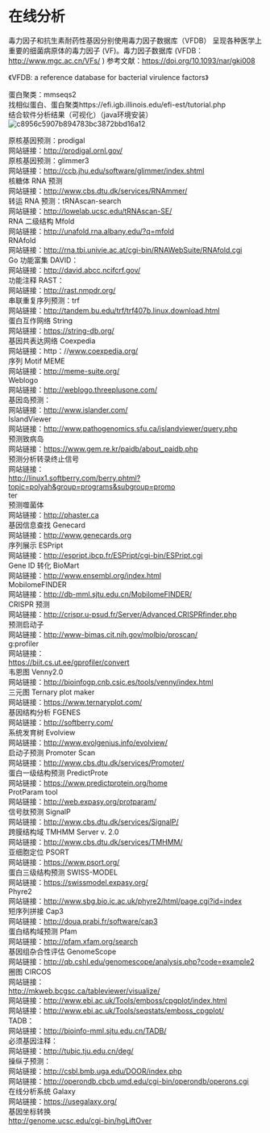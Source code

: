# 在线分析  


毒力因子和抗生素耐药性基因分别使用毒力因子数据库（VFDB）  呈现各种医学上重要的细菌病原体的毒力因子 (VF)。毒力因子数据库 (VFDB： http://www.mgc.ac.cn/VFs/ ) 
参考文献：https://doi.org/10.1093/nar/gki008
        
        
 《VFDB: a reference database for bacterial virulence factors》

蛋白聚类：mmseqs2  
找相似蛋白、蛋白聚类https://efi.igb.illinois.edu/efi-est/tutorial.php  
结合软件分析结果（可视化）（java环境安装）![c8956c5907b894783bc3872bbd16a12](https://github.com/user-attachments/assets/1e0fbd0c-102c-4995-83e3-15b678291e25)  

原核基因预测：prodigal  
网站链接：http://prodigal.ornl.gov/  
原核基因预测：glimmer3  
网站链接：http://ccb.jhu.edu/software/glimmer/index.shtml  
核糖体 RNA 预测  
网站链接：http://www.cbs.dtu.dk/services/RNAmmer/  
转运 RNA 预测：tRNAscan-search  
网站链接：http://lowelab.ucsc.edu/tRNAscan-SE/  
RNA 二级结构 Mfold  
网站链接：http://unafold.rna.albany.edu/?q=mfold  
RNAfold  
网站链接：http://rna.tbi.univie.ac.at/cgi-bin/RNAWebSuite/RNAfold.cgi  
Go 功能富集 DAVID：  
网站链接：http://david.abcc.ncifcrf.gov/  
功能注释 RAST：  
网站链接：http://rast.nmpdr.org/  
串联重复序列预测：trf  
网站链接：http://tandem.bu.edu/trf/trf407b.linux.download.html  
蛋白互作网络 String  
网站链接：https://string-db.org/  
基因共表达网络 Coexpedia  
网站链接：http：//www.coexpedia.org/  
序列 Motif MEME  
网站链接：http://meme-suite.org/   
Weblogo  
网站链接：http://weblogo.threeplusone.com/  
基因岛预测：  
网站链接：http://www.islander.com/  
IslandViewer  
网站链接：http://www.pathogenomics.sfu.ca/islandviewer/query.php  
预测致病岛  
网站链接：https://www.gem.re.kr/paidb/about_paidb.php  
预测分析转录终止信号  
网站链接：  
http://linux1.softberry.com/berry.phtml?topic=polyah&group=programs&subgroup=promo  
ter  
预测噬菌体   
网站链接：http://phaster.ca    
基因信息查找 Genecard   
网站链接：http://www.genecards.org   
序列展示 ESPript  
网站链接：http://espript.ibcp.fr/ESPript/cgi-bin/ESPript.cgi  
Gene ID 转化 BioMart  
网站链接：http://www.ensembl.org/index.html  
MobilomeFINDER  
网站链接：http://db-mml.sjtu.edu.cn/MobilomeFINDER/  
CRISPR 预测  
网站链接：http://crispr.u-psud.fr/Server/Advanced.CRISPRfinder.php  
预测启动子  
网站链接：http://www-bimas.cit.nih.gov/molbio/proscan/   
g:profiler     
网站链接：   
https://biit.cs.ut.ee/gprofiler/convert   
韦恩图 Venny2.0   
网站链接：http://bioinfogp.cnb.csic.es/tools/venny/index.html   
三元图 Ternary plot maker   
网站链接：https://www.ternaryplot.com/   
基因结构分析 FGENES   
网站链接：http://softberry.com/   
系统发育树 Evolview   
网站链接：http://www.evolgenius.info/evolview/   
启动子预测 Promoter Scan   
网站链接：http://www.cbs.dtu.dk/services/Promoter/   
蛋白一级结构预测 PredictProte   
网站链接：https://www.predictprotein.org/home   
ProtParam tool   
网站链接：http://web.expasy.org/protparam/   
信号肽预测 SignalP   
网站链接：http://www.cbs.dtu.dk/services/SignalP/   
跨膜结构域 TMHMM Server v. 2.0     
网站链接：http://www.cbs.dtu.dk/services/TMHMM/   
亚细胞定位 PSORT   
网站链接：https://www.psort.org/   
蛋白三级结构预测 SWISS-MODEL      
网站链接：https://swissmodel.expasy.org/   
Phyre2   
网站链接：http://www.sbg.bio.ic.ac.uk/phyre2/html/page.cgi?id=index   
短序列拼接 Cap3   
网站链接：http://doua.prabi.fr/software/cap3   
蛋白结构域预测 Pfam   
网站链接：http://pfam.xfam.org/search   
基因组杂合性评估 GenomeScope   
网站链接：http://qb.cshl.edu/genomescope/analysis.php?code=example2   
圈图 CIRCOS   
网站链接：   
http://mkweb.bcgsc.ca/tableviewer/visualize/   
网站链接：http://www.ebi.ac.uk/Tools/emboss/cpgplot/index.html   
网站链接：http://www.ebi.ac.uk/Tools/seqstats/emboss_cpgplot/   
TADB：   
网站链接：http://bioinfo-mml.sjtu.edu.cn/TADB/   
必须基因注释：   
网站链接：http://tubic.tju.edu.cn/deg/   
操纵子预测：   
网站链接：http://csbl.bmb.uga.edu/DOOR/index.php   
网站链接：http://operondb.cbcb.umd.edu/cgi-bin/operondb/operons.cgi   
在线分析系统 Galaxy   
网站链接：https://usegalaxy.org/   
基因坐标转换   
http://genome.ucsc.edu/cgi-bin/hgLiftOver   





